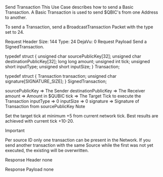 Send Transaction
This Use Case describes how to send a Basic Transaction. A Basic Transaction is used to send $QBIC's from one Address to another.

To send a Transaction, send a BroadcastTransaction Packet with the type set to 24.

Request Header
Size: 144
Type: 24
DejaVu: 0
Request Payload
Send a SignedTransaction.

typedef struct
{
    unsigned char sourcePublicKey[32];
    unsigned char destinationPublicKey[32];
    long long amount;
    unsigned int tick;
    unsigned short inputType;
    unsigned short inputSize;
} Transaction;

typedef struct
{
    Transaction transaction;
    unsigned char signature[SIGNATURE_SIZE];
} SignedTransaction;
    
sourcePublicKey => The Sender
destinationPublicKey => The Receiver
amount => Amount in $QUBIC
tick => The Target Tick to execute the Transaction
inputType => 0
inputSize => 0
signature => Signature of Transaction from sourcePublicKey
Note

Set the target tick at minimum +5 from current network tick. Best results are achieved with current tick +10-20.

Important

Per source ID only one transaction can be present in the Network. If you send another transaction with the same Source while the first was not yet executed, the existing will be overwritten.

Response Header
none

Response Payload
none

